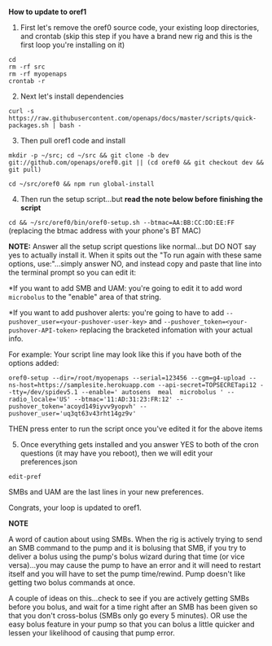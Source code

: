 **How to update to oref1**

1. First let's remove the oref0 source code, your existing loop directories, and crontab (skip this step if you have a brand new rig and this is the first loop you're installing on it)

```
cd
rm -rf src
rm -rf myopenaps
crontab -r
```

2. Next let's install dependencies 

`curl -s https://raw.githubusercontent.com/openaps/docs/master/scripts/quick-packages.sh | bash -`

3. Then pull oref1 code and install

`mkdir -p ~/src; cd ~/src && git clone -b dev git://github.com/openaps/oref0.git || (cd oref0 && git checkout dev && git pull)`


`cd ~/src/oref0 && npm run global-install`

4. Then run the setup script...but **read the note below before finishing the script**

`cd && ~/src/oref0/bin/oref0-setup.sh --btmac=AA:BB:CC:DD:EE:FF`  (replacing the btmac address with your phone's BT MAC)

**NOTE:**  Answer all the setup script questions like normal...but DO NOT say yes to actually install it.  When it spits out the "To run again with these same options, use:"...simply answer NO, and instead copy and paste that line into the terminal prompt so you can edit it:

*If you want to add SMB and UAM: you're going to edit it to add word `microbolus` to the "enable" area of that string.

*If you want to add pushover alerts: you're going to have to add `--pushover_user=<your-pushover-user-key>` and `--pushover_token=<your-pushover-API-token>` replacing the bracketed infomation with your actual info.

For example:  Your script line may look like this if you have both of the options added:

`oref0-setup --dir=/root/myopenaps --serial=123456 --cgm=g4-upload --ns-host=https://samplesite.herokuapp.com --api-secret=TOPSECRETapi12 --tty=/dev/spidev5.1 --enable=' autosens  meal  microbolus ' --radio_locale='US' --btmac='11:AD:31:23:FR:12' --pushover_token='acoyd149iyvv9yopvh' --pushover_user='uq3qt63v43rht14gz9v'`

THEN press enter to run the script once you've edited it for the above items

5. Once everything gets installed and you answer YES to both of the cron questions (it may have you reboot), then we will edit your preferences.json

`edit-pref`

SMBs and UAM are the last lines in your new preferences.

Congrats, your loop is updated to oref1.


**NOTE**

A word of caution about using SMBs.  When the rig is actively trying to send an SMB command to the pump and it is bolusing that SMB, if you try to deliver a bolus using the pump's bolus wizard during that time (or vice versa)...you may cause the pump to have an error and it will need to restart itself and you will have to set the pump time/rewind.  Pump doesn't like getting two bolus commands at once.

A couple of ideas on this...check to see if you are actively getting SMBs before you bolus, and wait for a time right after an SMB has been given so that you don't cross-bolus (SMBs only go every 5 minutes).  OR use the easy bolus feature in your pump so that you can bolus a little quicker and lessen your likelihood of causing that pump error.
